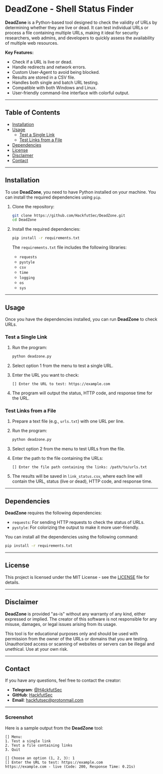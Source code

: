 
# DeadZone - Shell Status Finder

**DeadZone** is a Python-based tool designed to check the validity of URLs by determining whether they are live or dead. It can test individual URLs or process a file containing multiple URLs, making it ideal for security researchers, web admins, and developers to quickly assess the availability of multiple web resources.

**Key Features:**
- Check if a URL is live or dead.
- Handle redirects and network errors.
- Custom User-Agent to avoid being blocked.
- Results are stored in a CSV file.
- Handles both single and batch URL testing.
- Compatible with both Windows and Linux.
- User-friendly command-line interface with colorful output.

---

## Table of Contents

- [Installation](#installation)
- [Usage](#usage)
  - [Test a Single Link](#test-a-single-link)
  - [Test Links from a File](#test-links-from-a-file)
- [Dependencies](#dependencies)
- [License](#license)
- [Disclaimer](#disclaimer)
- [Contact](#contact)

---

## Installation

To use **DeadZone**, you need to have Python installed on your machine. You can install the required dependencies using `pip`.

1. Clone the repository:
   ```bash
   git clone https://github.com/HackfutSec/DeadZone.git
   cd DeadZone
   ```

2. Install the required dependencies:
   ```bash
   pip install -r requirements.txt
   ```

   The `requirements.txt` file includes the following libraries:
   - `requests`
   - `pystyle`
   - `csv`
   - `time`
   - `logging`
   - `os`
   - `sys`

---

## Usage

Once you have the dependencies installed, you can run **DeadZone** to check URLs.

### Test a Single Link

1. Run the program:
   ```bash
   python deadzone.py
   ```

2. Select option 1 from the menu to test a single URL.

3. Enter the URL you want to check:
   ```
   [] Enter the URL to test: https://example.com
   ```

4. The program will output the status, HTTP code, and response time for the URL.

### Test Links from a File

1. Prepare a text file (e.g., `urls.txt`) with one URL per line.
2. Run the program:
   ```bash
   python deadzone.py
   ```

3. Select option 2 from the menu to test URLs from the file.

4. Enter the path to the file containing the URLs:
   ```
   [] Enter the file path containing the links: /path/to/urls.txt
   ```

5. The results will be saved in `link_status.csv`, where each line will contain the URL, status (live or dead), HTTP code, and response time.

---

## Dependencies

**DeadZone** requires the following dependencies:

- `requests`: For sending HTTP requests to check the status of URLs.
- `pystyle`: For colorizing the output to make it more user-friendly.

You can install all the dependencies using the following command:
```bash
pip install -r requirements.txt
```

---

## License

This project is licensed under the MIT License - see the [LICENSE](LICENSE) file for details.

---

## Disclaimer

**DeadZone** is provided "as-is" without any warranty of any kind, either expressed or implied. The creator of this software is not responsible for any misuse, damages, or legal issues arising from its usage. 

This tool is for educational purposes only and should be used with permission from the owner of the URLs or domains that you are testing. Unauthorized access or scanning of websites or servers can be illegal and unethical. Use at your own risk.

---

## Contact

If you have any questions, feel free to contact the creator:

- **Telegram**: [@H4ckfutSec](https://t.me/H4ckfutSec)
- **GitHub**: [HackfutSec](https://github.com/HackfutSec)
- **Email**: hackfutsec@protonmail.com

---

### Screenshot

Here is a sample output from the **DeadZone** tool:

```
[] Menu:
1. Test a single link
2. Test a file containing links
3. Quit

[] Choose an option (1, 2, 3): 1
[] Enter the URL to test: https://example.com
https://example.com - live (Code: 200, Response Time: 0.21s)
```

